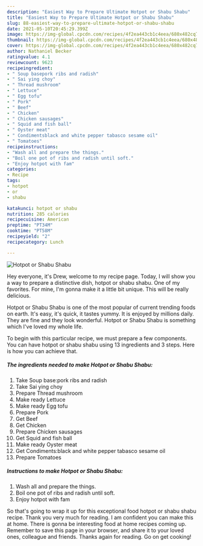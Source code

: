 ```yaml
---
description: "Easiest Way to Prepare Ultimate Hotpot or Shabu Shabu"
title: "Easiest Way to Prepare Ultimate Hotpot or Shabu Shabu"
slug: 88-easiest-way-to-prepare-ultimate-hotpot-or-shabu-shabu
date: 2021-05-10T20:45:29.399Z
image: https://img-global.cpcdn.com/recipes/4f2ea443cb1c4eea/680x482cq70/hotpot-or-shabu-shabu-recipe-main-photo.jpg
thumbnail: https://img-global.cpcdn.com/recipes/4f2ea443cb1c4eea/680x482cq70/hotpot-or-shabu-shabu-recipe-main-photo.jpg
cover: https://img-global.cpcdn.com/recipes/4f2ea443cb1c4eea/680x482cq70/hotpot-or-shabu-shabu-recipe-main-photo.jpg
author: Nathaniel Becker
ratingvalue: 4.1
reviewcount: 9623
recipeingredient:
- " Soup basepork ribs and radish"
- " Sai ying choy"
- " Thread mushroom"
- " Lettuce"
- " Egg tofu"
- " Pork"
- " Beef"
- " Chicken"
- " Chicken sausages"
- " Squid and fish ball"
- " Oyster meat"
- " Condimentsblack and white pepper tabasco sesame oil"
- " Tomatoes"
recipeinstructions:
- "Wash all and prepare the things."
- "Boil one pot of ribs and radish until soft."
- "Enjoy hotpot with fam"
categories:
- Recipe
tags:
- hotpot
- or
- shabu

katakunci: hotpot or shabu 
nutrition: 285 calories
recipecuisine: American
preptime: "PT34M"
cooktime: "PT58M"
recipeyield: "2"
recipecategory: Lunch

---
```



![Hotpot or Shabu Shabu](https://img-global.cpcdn.com/recipes/4f2ea443cb1c4eea/680x482cq70/hotpot-or-shabu-shabu-recipe-main-photo.jpg)

Hey everyone, it's Drew, welcome to my recipe page. Today, I will show you a way to prepare a distinctive dish, hotpot or shabu shabu. One of my favorites. For mine, I'm gonna make it a little bit unique. This will be really delicious.



Hotpot or Shabu Shabu is one of the most popular of current trending foods on earth. It's easy, it's quick, it tastes yummy. It is enjoyed by millions daily. They are fine and they look wonderful. Hotpot or Shabu Shabu is something which I've loved my whole life.


To begin with this particular recipe, we must prepare a few components. You can have hotpot or shabu shabu using 13 ingredients and 3 steps. Here is how you can achieve that.

<!--inarticleads1-->

##### The ingredients needed to make Hotpot or Shabu Shabu:

1. Take  Soup base:pork ribs and radish
1. Take  Sai ying choy
1. Prepare  Thread mushroom
1. Make ready  Lettuce
1. Make ready  Egg tofu
1. Prepare  Pork
1. Get  Beef
1. Get  Chicken
1. Prepare  Chicken sausages
1. Get  Squid and fish ball
1. Make ready  Oyster meat
1. Get  Condiments:black and white pepper tabasco sesame oil
1. Prepare  Tomatoes




<!--inarticleads2-->

##### Instructions to make Hotpot or Shabu Shabu:

1. Wash all and prepare the things.
1. Boil one pot of ribs and radish until soft.
1. Enjoy hotpot with fam




So that's going to wrap it up for this exceptional food hotpot or shabu shabu recipe. Thank you very much for reading. I am confident you can make this at home. There is gonna be interesting food at home recipes coming up. Remember to save this page in your browser, and share it to your loved ones, colleague and friends. Thanks again for reading. Go on get cooking!

